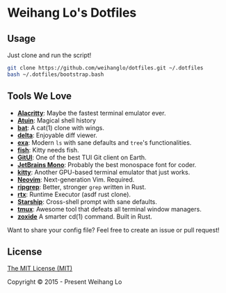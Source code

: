 # Weihang Lo's Dotfiles 

## Usage

Just clone and run the script!

```bash
git clone https://github.com/weihanglo/dotfiles.git ~/.dotfiles
bash ~/.dotfiles/bootstrap.bash
```

## Tools We Love

- [**Alacritty**]: Maybe the fastest terminal emulator ever.
- [**Atuin**]: Magical shell history 
- [**bat**]: A cat(1) clone with wings.
- [**delta**]: Enjoyable diff viewer.
- [**exa**]: Modern `ls` with sane defaults and `tree`'s functionalities.
- [**fish**]: Kitty needs fish.
- [**GitUI**]: One of the best TUI Git client on Earth.
- [**JetBrains Mono**]: Probably the best monospace font for coder.
- [**kitty**]: Another GPU-based terminal emulator that just works.
- [**Neovim**]: Next-generation Vim. Required.
- [**ripgrep**]: Better, stronger `grep` written in Rust.
- [**rtx**]: Runtime Executor (asdf rust clone).
- [**Starship**]: Cross-shell prompt with sane defaults.
- [**tmux**]: Awesome tool that defeats all terminal window managers.
- [**zoxide**] A smarter cd(1) command. Built in Rust.

Want to share your config file? 
Feel free to create an issue or pull request!

## License

[The MIT License (MIT)](LICENSE)

Copyright © 2015 - Present Weihang Lo

[**Alacritty**]: https://github.com/jwilm/alacritty
[**Atuin**]: https://atuin.sh/
[**bat**]: https://github.com/sharkdp/bat
[**delta**]: https://github.com/dandavison/delta
[**exa**]: https://the.exa.website/
[**fish**]: https://fishshell.com/
[**GitUI**]: https://github.com/extrawurst/gitui
[**JetBrains Mono**]: https://www.jetbrains.com/lp/mono/
[**kitty**]: https://sw.kovidgoyal.net/kitty/
[**Neovim**]: https://neovim.io
[**ripgrep**]: https://github.com/burntsushi/ripgrep
[**rtx**]: https://github.com/jdxcode/rtx
[**Starship**]: https://starship.rs
[**tmux**]: https://tmux.github.io
[**zoxide**]: https://github.com/ajeetdsouza/zoxide
